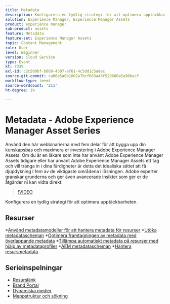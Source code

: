 ```yaml
---
title: Metadata
description: Konfigurera en tydlig strategi för att optimera upptäckbarheten
solution: Experience Manager, Experience Manager Assets
product: experience manager
sub-product: assets
feature: Metadata
feature-set: Experience Manager Assets
topic: Content Management
role: User
level: Beginner
version: Cloud Service
type: Event
kt: 7339
exl-id: c2c500bf-b060-4507-af61-4c5dd1c5a8ec
source-git-commit: ca06e5a8b1602a7bcfb83a43f529680a5a96bacf
workflow-type: tm+mt
source-wordcount: '211'
ht-degree: 1%

---
```


# Metadata - Adobe Experience Manager Asset Series

Använd den här webbinarierna med fem delar för att bygga upp din kunskapsbas och maximera er investering i Adobe Experience Manager Assets. Om du är en läkare som inte har använt Adobe Experience Manager Assets tidigare eller har använt Adobe Experience Manager Assets ett tag och vill tränga in i dina färdigheter är detta det idealiska sättet att få djupdykning i fem av de viktigaste områdena i lösningen. Adobe experter granskar grunderna och ger även avancerade insikter som ger er de åtgärder ni kan vidta direkt.

>[!VIDEO](https://video.tv.adobe.com/v/332134/?quality=12&learn=on&hidetitle=true)

Konfigurera en tydlig strategi för att optimera upptäckbarheten.

## Resurser

*[Använd metadatamodeller för att hantera metadata för resurser](https://experienceleague.adobe.com/docs/experience-manager-learn/assets/authoring/metadata.html)
*[Utöka metadatascheman](https://experienceleague.adobe.com/docs/experience-manager-learn/assets/configuring/metadata-schemas.html)
*[Optimera framtagningen av metadata med överlappande metadata](https://experienceleague.adobe.com/docs/experience-manager-learn/assets/metadata/cascade-metadata-feature-video-use.html)
*[Tillämpa automatiskt metadata på resurser med hjälp av metadataprofiler](https://experienceleague.adobe.com/docs/experience-manager-learn/assets/configuring/metadata-profiles.html)
*[AEM metadatascheman](https://experienceleague.adobe.com/docs/experience-manager-65/assets/administer/metadata-schemas.html?lang=en#administer)
*[Hantera resursmetadata](https://experienceleague.adobe.com/docs/experience-manager-65/assets/using/metadata.html?lang=en#RegisteringacustomnamespacewithinAEM)

## Serieinspelningar

* [Resurslänk](asset-link.md)
* [Brand Portal](brand-portal.md)
* [Dynamiska medier](dynamic-media.md)
* [Mappstruktur och sökning](folder-structure-search.md)
